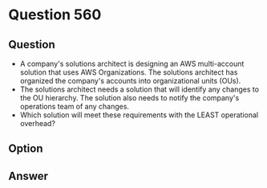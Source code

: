 # Question 560
## Question
* A company's solutions architect is designing an AWS multi-account solution that uses AWS Organizations. The solutions architect has organized the company's accounts into organizational units (OUs).
* The solutions architect needs a solution that will identify any changes to the OU hierarchy. The solution also needs to notify the company's operations team of any changes.
* Which solution will meet these requirements with the LEAST operational overhead?

## Option




## Answer